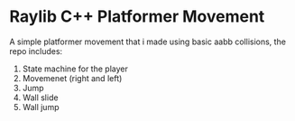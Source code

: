 # Raylib C++ Platformer Movement

A simple platformer movement that i made using basic aabb collisions, the repo includes:
  1. State machine for the player
  2. Movemenet (right and left)
  3. Jump
  4. Wall slide
  5. Wall jump
